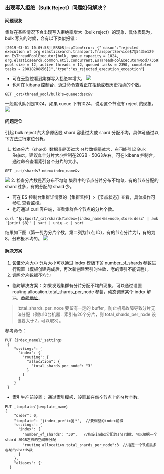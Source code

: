 ### 出现写入拒绝（Bulk Reject）问题如何解决？

#### 问题现象
集群在某些情况下会出现写入拒绝率增大（bulk reject）的现象，具体表现为，bulk 写入的时候，会有以下类似报错：
```
[2019-03-01 10:09:58][ERROR]rspItemError: {"reason":"rejected execution of org.elasticsearch.transport.TransportService$7@5436e129 on EsThreadPoolExecutor[bulk, queue capacity = 1024, org.elasticsearch.common.util.concurrent.EsThreadPoolExecutor@6bd77359[Running, pool size = 12, active threads = 12, queued tasks = 2390, completed tasks = 20018208656]]","type":"es_rejected_execution_exception"}
```
- 可在云监控看到集群写入拒绝率增大。
![](https://main.qcloudimg.com/raw/998766e0b7117412fb13fd7ca37b2f35.png)
- 也可在 kibana 控制台，通过命令查看正在拒绝或者历史拒绝的个数。
```
GET _cat/thread_pool/bulk?s=queue:desc&v
```
一般默认队列是1024，如果 queue 下有1024，说明这个节点有 reject 的现象。
![](https://main.qcloudimg.com/raw/c31a56cabaa51518be460baa338e5521.png)

#### 问题定位
引起 bulk reject 的大多原因是 shard 容量过大或 shard 分配不均，具体可通过以下方法进行定位分析。
1. 检查分片（shard）数据量是否过大
分片数据量过大，有可能引起 Bulk Reject，建议单个分片大小控制在20GB - 50GB左右。可在 kibana 控制台，通过命令查看索引各个分片的大小。
```
GET _cat/shards?index=index_name&v
```
![](https://main.qcloudimg.com/raw/551e6cb4aaccd8391f619f0ecef0129d.png)
2. 检查分片数是否分布不均匀
集群中的节点分片分布不均匀，有的节点分配的 shard 过多，有的分配的 shard 少。
 - 可在 ES 控制台集群详情页的【集群监控】>【节点状态】查看，具体操作可参见 [查看监控](https://cloud.tencent.com/document/product/845/16995#1023983810)。
 - 也可通过 curl 客户端，查看集群各个节点的分片个数。
```
curl "$p:$port/_cat/shards?index={index_name}&s=node,store:desc" | awk '{print $8}' | sort | uniq -c | sort
```
结果如下图（第一列为分片个数，第二列为节点 ID），有的节点分片为1，有的为8，分布极不均匀。
![](https://main.qcloudimg.com/raw/62d75ef4823d87934ab64a9eb243a556.png)

#### 解决方案

1. 设置分片大小
分片大小可以通过 index 模版下的 number_of_shards 参数进行配置（模板创建完成后，再次新创建索引时生效，老的索引不能调整）。
2. 调整分片数据不均匀
 - 临时解决方案：
如果发现集群有分片分配不均的现象，可以通过设置 routing.allocation.total_shards_per_node 参数，动态调整某个 index 解决，[参考地址](https://www.elastic.co/guide/en/elasticsearch/reference/6.6/allocation-total-shards.html)。
>!total_shards_per_node 要留有一定的 buffer，防止机器故障导致分片无法分配（例如10台机器，索引有20个分片，则 total_shards_per_node 设置要大于2，可以取3）。
>
参考命令：
```
PUT {index_name}/_settings
 {
    "settings": {
      "index": {
        "routing": {
          "allocation": {
            "total_shards_per_node": "3"
          }
        }
      }
    }
 }
```
 - 索引生产前设置：
通过索引模板，设置其在每个节点上的分片个数。
```
PUT _template/｛template_name｝
{
    "order": 0,
    "template": "｛index_prefix@｝*",  //要调整的index前缀
    "settings": {
      "index": {
        "number_of_shards": "30",   //指定index分配的shard数，可以根据一个shard 30GB左右的空间来分配
        "routing.allocation.total_shards_per_node":3  //指定一个节点最多容纳的shards数
      }
    },
    "aliases": {}
  }
```

